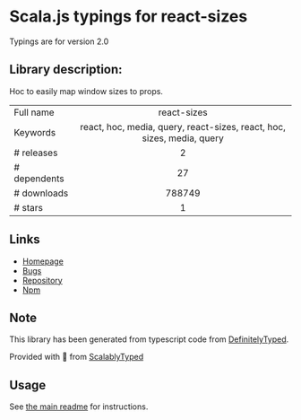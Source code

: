 
# Scala.js typings for react-sizes

Typings are for version 2.0

## Library description:
Hoc to easily map window sizes to props.

|                    |                 |
| ------------------ | :-------------: |
| Full name          | react-sizes |
| Keywords           | react, hoc, media, query, react-sizes, react, hoc, sizes, media, query |
| # releases         | 2 |
| # dependents       | 27 |
| # downloads        | 788749 |
| # stars            | 1 |

## Links
- [Homepage](https://github.com/renatorib/react-sizes#readme)
- [Bugs](https://github.com/renatorib/react-sizes/issues)
- [Repository](https://github.com/renatorib/react-sizes)
- [Npm](https://www.npmjs.com/package/react-sizes)
    


## Note
This library has been generated from typescript code from [DefinitelyTyped](https://definitelytyped.org).

Provided with :purple_heart: from [ScalablyTyped](https://github.com/oyvindberg/ScalablyTyped)

## Usage
See [the main readme](../../readme.md) for instructions.


